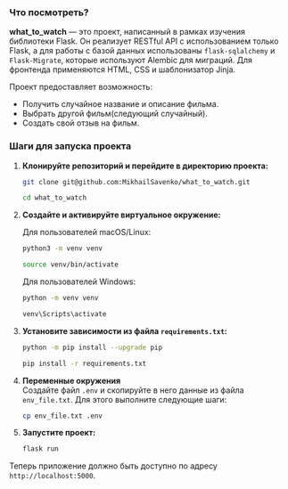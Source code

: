 ### Что посмотреть?

**what_to_watch** — это проект, написанный в рамках изучения библиотеки Flask. Он реализует RESTful API с использованием только Flask, а для работы с базой данных использованы `flask-sqlalchemy` и `Flask-Migrate`, которые используют Alembic для миграций. Для фронтенда применяются HTML, CSS и шаблонизатор Jinja.

Проект предоставляет возможность:
- Получить случайное название и описание фильма.
- Выбрать другой фильм(следующий случайный).
- Создать свой отзыв на фильм.

### Шаги для запуска проекта

1. **Клонируйте репозиторий и перейдите в директорию проекта:**

    ```bash
    git clone git@github.com:MikhailSavenko/what_to_watch.git
    ```

    ```bash
    cd what_to_watch
    ```

2. **Создайте и активируйте виртуальное окружение:**

    Для пользователей macOS/Linux:

    ```bash
    python3 -m venv venv
    ```

    ```bash
    source venv/bin/activate
    ```

    Для пользователей Windows:

    ```bash
    python -m venv venv
    ```

    ```bash
    venv\Scripts\activate
    ```

3. **Установите зависимости из файла `requirements.txt`:**

    ```bash
    python -m pip install --upgrade pip
    ```

    ```bash
    pip install -r requirements.txt
    ```
4. **Переменные окружения**  
   Создайте файл `.env` и скопируйте в него данные из файла `env_file.txt`. Для этого выполните следующие шаги:

   ```bash
   cp env_file.txt .env
   ```

5. **Запустите проект:**

    ```bash
    flask run
    ```

Теперь приложение должно быть доступно по адресу `http://localhost:5000`.